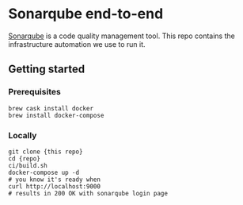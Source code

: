 # Sonarqube end-to-end

[Sonarqube](https://sonarqube.org) is a code quality management tool. This repo contains the infrastructure automation we use to run it.

## Getting started

### Prerequisites

```shell
brew cask install docker
brew install docker-compose
```

### Locally

```shell
git clone {this repo}
cd {repo}
ci/build.sh
docker-compose up -d
# you know it's ready when
curl http://localhost:9000
# results in 200 OK with sonarqube login page
```
